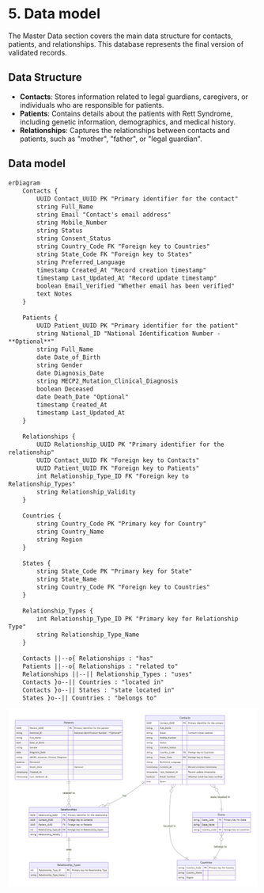 # 5. Data model

The Master Data section covers the main data structure for contacts, patients, and relationships. This database represents the final version of validated records.

## Data Structure
- **Contacts**: Stores information related to legal guardians, caregivers, or individuals who are responsible for patients.
- **Patients**: Contains details about the patients with Rett Syndrome, including genetic information, demographics, and medical history.
- **Relationships**: Captures the relationships between contacts and patients, such as "mother", "father", or "legal guardian".

## Data model

```mermaid
erDiagram
    Contacts {
        UUID Contact_UUID PK "Primary identifier for the contact"
        string Full_Name
        string Email "Contact's email address"
        string Mobile_Number
        string Status
        string Consent_Status
        string Country_Code FK "Foreign key to Countries"
        string State_Code FK "Foreign key to States"
        string Preferred_Language
        timestamp Created_At "Record creation timestamp"
        timestamp Last_Updated_At "Record update timestamp"
        boolean Email_Verified "Whether email has been verified"
        text Notes
    }

    Patients {
        UUID Patient_UUID PK "Primary identifier for the patient"
        string National_ID "National Identification Number - **Optional**"
        string Full_Name
        date Date_of_Birth
        string Gender
        date Diagnosis_Date
        string MECP2_Mutation_Clinical_Diagnosis
        boolean Deceased
        date Death_Date "Optional"
        timestamp Created_At
        timestamp Last_Updated_At
    }

    Relationships {
        UUID Relationship_UUID PK "Primary identifier for the relationship"
        UUID Contact_UUID FK "Foreign key to Contacts"
        UUID Patient_UUID FK "Foreign key to Patients"
        int Relationship_Type_ID FK "Foreign key to Relationship_Types"
        string Relationship_Validity
    }

    Countries {
        string Country_Code PK "Primary key for Country"
        string Country_Name
        string Region
    }

    States {
        string State_Code PK "Primary key for State"
        string State_Name
        string Country_Code FK "Foreign key to Countries"
    }

    Relationship_Types {
        int Relationship_Type_ID PK "Primary key for Relationship Type"
        string Relationship_Type_Name
    }

    Contacts ||--o{ Relationships : "has"
    Patients ||--o{ Relationships : "related to"
    Relationships ||--|| Relationship_Types : "uses"
    Contacts }o--|| Countries : "located in"
    Contacts }o--|| States : "state located in"
    States }o--|| Countries : "belongs to"
```

![Database model](./images/datamodel.png)